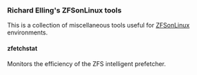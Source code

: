 ### Richard Elling's ZFSonLinux tools

This is a collection of miscellaneous tools useful for 
[ZFSonLinux](http://zfsonlinux.org/) environments.

#### zfetchstat
Monitors the efficiency of the ZFS intelligent prefetcher.
